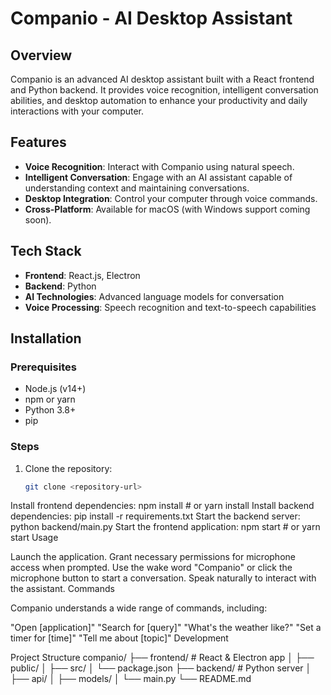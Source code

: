 # Companio - AI Desktop Assistant

## Overview
Companio is an advanced AI desktop assistant built with a React frontend and Python backend. It provides voice recognition, intelligent conversation abilities, and desktop automation to enhance your productivity and daily interactions with your computer.

## Features
- **Voice Recognition**: Interact with Companio using natural speech.
- **Intelligent Conversation**: Engage with an AI assistant capable of understanding context and maintaining conversations.
- **Desktop Integration**: Control your computer through voice commands.
- **Cross-Platform**: Available for macOS (with Windows support coming soon).

## Tech Stack
- **Frontend**: React.js, Electron
- **Backend**: Python
- **AI Technologies**: Advanced language models for conversation
- **Voice Processing**: Speech recognition and text-to-speech capabilities

## Installation

### Prerequisites
- Node.js (v14+)
- npm or yarn
- Python 3.8+
- pip

### Steps
1. Clone the repository:
   ```bash
   git clone <repository-url>
Install frontend dependencies:
npm install  # or yarn install
Install backend dependencies:
pip install -r requirements.txt
Start the backend server:
python backend/main.py
Start the frontend application:
npm start  # or yarn start
Usage

Launch the application.
Grant necessary permissions for microphone access when prompted.
Use the wake word "Companio" or click the microphone button to start a conversation.
Speak naturally to interact with the assistant.
Commands

Companio understands a wide range of commands, including:

"Open [application]"
"Search for [query]"
"What's the weather like?"
"Set a timer for [time]"
"Tell me about [topic]"
Development

Project Structure
companio/
├── frontend/         # React & Electron app
│   ├── public/
│   ├── src/
│   └── package.json
├── backend/          # Python server
│   ├── api/
│   ├── models/
│   └── main.py
└── README.md
